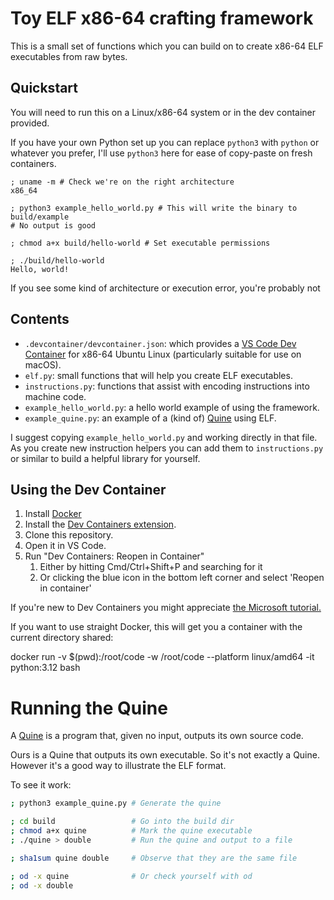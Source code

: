 # Toy ELF x86-64 crafting framework

This is a small set of functions which you can build on to create x86-64 ELF
executables from raw bytes.

## Quickstart

You will need to run this on a Linux/x86-64 system or in the dev container 
provided.

If you have your own Python set up you can replace `python3` with `python` or
whatever you prefer, I'll use `python3` here for ease of copy-paste on fresh
containers.

```shell
; uname -m # Check we're on the right architecture
x86_64

; python3 example_hello_world.py # This will write the binary to build/example
# No output is good

; chmod a+x build/hello-world # Set executable permissions

; ./build/hello-world
Hello, world!
```

If you see some kind of architecture or execution error, you're probably not

## Contents

* `.devcontainer/devcontainer.json`: which provides a [VS Code Dev Container](https://code.visualstudio.com/docs/devcontainers/containers) for x86-64 Ubuntu Linux (particularly suitable for use on macOS).
* `elf.py`: small functions that will help you create ELF executables.
* `instructions.py`: functions that assist with encoding instructions into machine code.
* `example_hello_world.py`: a hello world example of using the framework.
* `example_quine.py`: an example of a (kind of) [Quine](https://en.wikipedia.org/wiki/Quine_(computing)) using ELF.

I suggest copying `example_hello_world.py` and working directly in that file. As
you create new instruction helpers you can add them to `instructions.py` or
similar to build a helpful library for yourself.

## Using the Dev Container

1. Install [Docker](http://docker.com)
2. Install the [Dev Containers extension](https://marketplace.visualstudio.com/items?itemName=ms-vscode-remote.remote-containers).
3. Clone this repository.
4. Open it in VS Code.
5. Run "Dev Containers: Reopen in Container"
   1. Either by hitting Cmd/Ctrl+Shift+P and searching for it
   2. Or clicking the blue icon in the bottom left corner and select 'Reopen in container'
   
If you're new to Dev Containers you might appreciate [the Microsoft tutorial.](https://code.visualstudio.com/docs/devcontainers/tutorial)

If you want to use straight Docker, this will get you a container with the
current directory shared:

docker run -v $(pwd):/root/code -w /root/code --platform linux/amd64 -it python:3.12 bash

# Running the Quine

A [Quine](https://en.wikipedia.org/wiki/Quine_(computing)) is a program that,
given no input, outputs its own source code. 

Ours is a Quine that outputs its own executable. So it's not exactly a Quine.
However it's a good way to illustrate the ELF format.

To see it work:

```bash
; python3 example_quine.py # Generate the quine

; cd build                 # Go into the build dir
; chmod a+x quine          # Mark the quine executable
; ./quine > double         # Run the quine and output to a file

; sha1sum quine double     # Observe that they are the same file

; od -x quine              # Or check yourself with od
; od -x double
```
